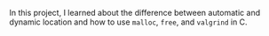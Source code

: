 In this project, I learned about the difference between automatic and dynamic location and how to use `malloc`, `free`, and `valgrind` in C.
